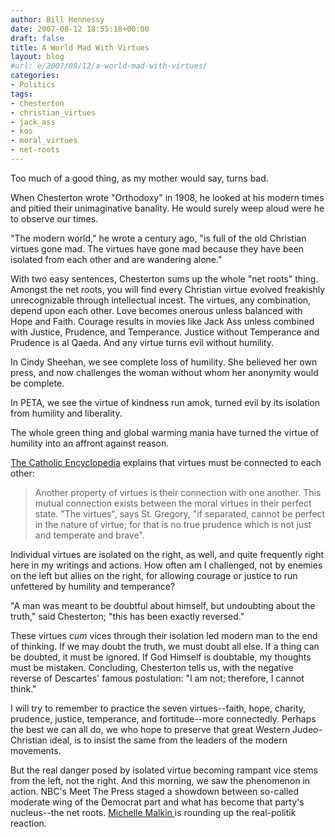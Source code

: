 ```yaml
---
author: Bill Hennessy
date: 2007-08-12 18:55:18+00:00
draft: false
title: A World Mad With Virtues
layout: blog
#url: e/2007/08/12/a-world-mad-with-virtues/
categories:
- Politics
tags:
- chesterton
- christian_virtues
- jack_ass
- kos
- moral_virtues
- net-roots
---
```


Too much of a good thing, as my mother would say, turns bad.

When Chesterton wrote "Orthodoxy" in 1908, he looked at his modern times and pitied their unimaginative banality.  He would surely weep aloud were he to observe our times.

"The modern world," he wrote a century ago, "is full of the old Christian virtues gone mad.  The virtues have gone mad because they have been isolated from each other and are wandering alone."

With two easy sentences, Chesterton sums up the whole "net roots" thing.  Amongst the net roots, you will find every Christian virtue evolved freakishly unrecognizable through intellectual incest.   The virtues, any combination, depend upon each other.  Love becomes onerous unless balanced with Hope and Faith.  Courage results in movies like Jack Ass unless combined with Justice, Prudence, and Temperance.  Justice without Temperance and Prudence is al Qaeda.  And any virtue turns evil without humility.

In Cindy Sheehan, we see complete loss of humility.  She believed her own press, and now challenges the woman without whom her anonymity would be complete.

In PETA, we see the virtue of kindness run amok, turned evil by its isolation from humility and liberality.

The whole green thing and global warming mania have turned the virtue of humility into an affront against reason.

[The Catholic Encyclopedia](https://www.newadvent.org/cathen/15472a.htm) explains that virtues must be connected to each other:



> Another property of virtues is their connection with one another. This mutual connection exists between the moral virtues in their perfect state. "The virtues", says St. Gregory, "if separated, cannot be perfect in the nature of virtue; for that is no true prudence which is not just and temperate and brave". 



Individual virtues are isolated on the right, as well, and quite frequently right here in my writings and actions.  How often am I challenged, not by enemies on the left but allies on the right, for allowing courage or justice to run unfettered by humility and temperance?

"A man was meant to be doubtful about himself, but undoubting about the truth," said Chesterton; "this has been exactly reversed."

These virtues _cum_ vices through their isolation led modern man to the end of thinking.  If we may doubt the truth, we must doubt all else.  If a thing can be doubted, it must be ignored.  If God Himself is doubtable, my thoughts must be mistaken.  Concluding, Chesterton tells us, with the negative reverse of Descartes' famous postulation:  "I am not; therefore, I cannot think."

I will try to remember to practice the seven virtues--faith, hope, charity, prudence, justice, temperance, and fortitude--more connectedly.  Perhaps the best we can all do, we who hope to preserve that great Western Judeo-Christian ideal, is to insist the same from the leaders of the modern movements.

But the real danger posed by isolated virtue becoming rampant vice stems from the left, not the right.  And this morning, we saw the phenomenon in action.  NBC's Meet The Press staged a showdown between so-called moderate wing of the Democrat part and what has become that party's nucleus--the net roots.  [Michelle Malkin ](https://michellemalkin.com/2007/08/12/kos-vs-ford-open-thread/)is rounding up the real-politik reaction.  
